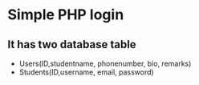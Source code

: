 # Simple PHP login
## It has two database table
- Users(ID,studentname, phonenumber, bio, remarks)
- Students(ID,username, email, password)

  
  
